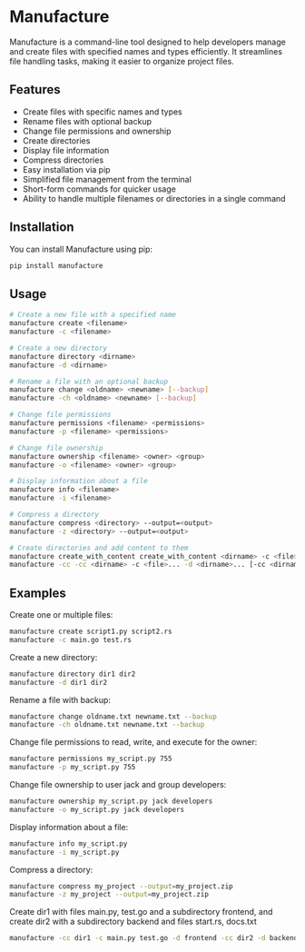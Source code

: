 # Manufacture

Manufacture is a command-line tool designed to help developers manage and create files with specified names and types efficiently. It streamlines file handling tasks, making it easier to organize project files.

## Features

- Create files with specific names and types
- Rename files with optional backup
- Change file permissions and ownership
- Create directories
- Display file information
- Compress directories
- Easy installation via pip
- Simplified file management from the terminal
- Short-form commands for quicker usage
- Ability to handle multiple filenames or directories in a single command

## Installation

You can install Manufacture using pip:

```bash
pip install manufacture
```

## Usage

```bash
# Create a new file with a specified name
manufacture create <filename>
manufacture -c <filename>

# Create a new directory
manufacture directory <dirname>
manufacture -d <dirname>

# Rename a file with an optional backup
manufacture change <oldname> <newname> [--backup]
manufacture -ch <oldname> <newname> [--backup]

# Change file permissions
manufacture permissions <filename> <permissions>
manufacture -p <filename> <permissions>

# Change file ownership
manufacture ownership <filename> <owner> <group>
manufacture -o <filename> <owner> <group>

# Display information about a file
manufacture info <filename>
manufacture -i <filename>

# Compress a directory
manufacture compress <directory> --output=<output>
manufacture -z <directory> --output=<output>

# Create directories and add content to them
manufacture create_with_content create_with_content <dirname> -c <file>... -d <dirname>... [-cc <dirname> -c <file>... -d <dirname>...] 
manufacture -cc -cc <dirname> -c <file>... -d <dirname>... [-cc <dirname> -c <file>... -d <dirname>...]
```




## Examples

Create one or multiple files:
```bash
manufacture create script1.py script2.rs
manufacture -c main.go test.rs
```

Create a new directory:
```bash
manufacture directory dir1 dir2
manufacture -d dir1 dir2
```

Rename a file with backup:
``` bash
manufacture change oldname.txt newname.txt --backup
manufacture -ch oldname.txt newname.txt --backup
```

Change file permissions to read, write, and execute for the owner:
```bash
manufacture permissions my_script.py 755
manufacture -p my_script.py 755
```

Change file ownership to user jack and group developers:
```bash
manufacture ownership my_script.py jack developers
manufacture -o my_script.py jack developers
```

Display information about a file:
```bash
manufacture info my_script.py
manufacture -i my_script.py
```

Compress a directory:
```bash
manufacture compress my_project --output=my_project.zip
manufacture -z my_project --output=my_project.zip
```

Create dir1 with files main.py, test.go and a subdirectory frontend, and create dir2 with a subdirectory backend and files start.rs, docs.txt
```bash
manufacture -cc dir1 -c main.py test.go -d frontend -cc dir2 -d backend -c start.rs docs.txt
```

